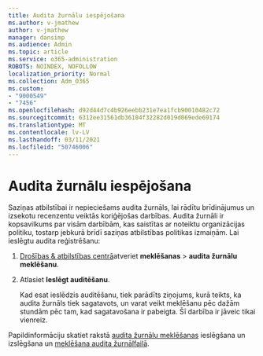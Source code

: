 ```yaml
---
title: Audita žurnālu iespējošana
ms.author: v-jmathew
author: v-jmathew
manager: dansimp
ms.audience: Admin
ms.topic: article
ms.service: o365-administration
ROBOTS: NOINDEX, NOFOLLOW
localization_priority: Normal
ms.collection: Adm_O365
ms.custom:
- "9000549"
- "7456"
ms.openlocfilehash: d92d44d7c4b926eebb231e7ea1fcb90010482c72
ms.sourcegitcommit: 6312ee31561db36104f32282d019d069ede69174
ms.translationtype: MT
ms.contentlocale: lv-LV
ms.lasthandoff: 03/11/2021
ms.locfileid: "50746006"
---
```

# <a name="enable-the-audit-log"></a>Audita žurnālu iespējošana

Saziņas atbilstībai ir nepieciešams audita žurnāls, lai rādītu brīdinājumus un izsekotu recenzentu veiktās koriģējošas darbības. Audita žurnāli ir kopsavilkums par visām darbībām, kas saistītas ar noteiktu organizācijas politiku, tostarp jebkurā brīdī saziņas atbilstības politikas izmaiņām. Lai ieslēgtu audita reģistrēšanu:

1. [Drošības & atbilstības centrā](https://go.microsoft.com/fwlink/?linkid=2101341)atveriet **meklēšanas**  >  **audita žurnālu meklēšanu**.
2. Atlasiet **Ieslēgt auditēšanu**.

    Kad esat ieslēdzis auditēšanu, tiek parādīts ziņojums, kurā teikts, ka audita žurnāls tiek sagatavots, un varat veikt meklēšanu pēc dažām stundām pēc tam, kad sagatavošana ir pabeigta. Šī darbība ir jāveic tikai vienreiz.

Papildinformāciju skatiet rakstā [audita žurnālu meklēšanas](https://go.microsoft.com/fwlink/?linkid=2129077) ieslēgšana un izslēgšana un [meklēšana audita žurnālfailā](https://go.microsoft.com/fwlink/?linkid=2123729).
